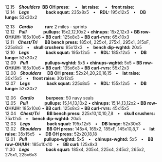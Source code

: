 12.15 ***Shoulders***         **BB OH press:**   • **lat raise:**   • **front raise:**  
12.14 ***Legs***              **back squat:** 235x8x5 • **RDL:** 195x12x5 • **DB lunge:** 52x30x2  

12.13 ***Cardio***            **run:** 2 miles - sprints  
12.12 ***Pull***              **pullups:** 15x2,12,10x2 • **chinups:** 15x2,12x3 • **BB row-OH/UH:** 185x10x6 • **BB curl:** 125x8x3 • **BB curl-rvrs:** 65x10x3  
12.11 ***Chest/Tri***         **BB bench press:** 185x4, 225x4, 275x1, 295x1, 315xF, 225x8x3 • **skull crushers:** 95x12x3 • **bench dip-wghtd:** 20x5  
12.10 ***Legs***              **back squat:** 195x12x5 • **RDL:** 185x12x5 • **DB lunge:** 52x30x2  
12.09 ***Pull***              **pullups-wghtd:** 5x5 • **chinups-wghtd:** 5x5 • **BB row-OH/UH:** 185x10x6 • **BB curl:** 135x6x3 • **BB curl-rvrs:** 55x12x3  
12.08 ***Shoulders***         **DB OH press:** 52x24,20,20,16,15 • **lat raise:** 30x15x5 • **front raise:** 30x12x5  
12.07 ***Legs***              **back squat:** 225x8x5 • **RDL:** 155x12x5 • **DB lunge:** 52x30x2  

12.06 ***Cardio***            **burpees:** 50 navy seals  
12.05 ***Pull***              **pullups:** 15,14,13,10x2 • **chinups:** 15,14,13,12x2 • **BB row-OH/UH:** 185x10x6 • **BB curl:** 125x8x3 • **BB curl-rvrs:** 45x15x5  
12.04 ***Chest/Tri***         **BB bench press:** 225x10,10,10,7,8 • **skull crushers:** 75x12x5 • **bench dip-wghtd:** 20x5  
12.03 ***Legs***              **back squat:** 195x12x5 • **DB lunge:** 52x30x3  
12.02 ***Shoulders***         **BB OH press:** 145x4, 165x2, 185xF, 145x10,8,7 • **lat raise:** 35x15x5 • **DB OH press:** 52x20,18,18  
12.01 ***Pull***              **pullups-wghtd:** 5x5 • **chinups-wghtd:** 5x5 • **BB row-OH/UH:** 185x10x10 • **BB curl:** 125x8x3  
11.30 ***Legs***              **back squat:** 185x4, 205x4, 225x4, 245x2, 265x2, 275x1, 225x6x3  
